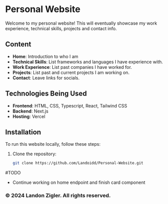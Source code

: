 # Personal Website

Welcome to my personal website! This will eventually showcase my work experience, technical skills, projects and contact info.

## Content

- **Home**: Introduction to who I am
- **Technical Skills**: List frameworks and languages I have experience with.
- **Work Experience**: List past companies I have worked for.
- **Projects**: List past and current projects I am working on.
- **Contact**: Leave links for socials.

## Technologies Being Used

- **Frontend**: HTML, CSS, Typescript, React, Tailwind CSS
- **Backend**: Next.js
- **Hosting**: Vercel

## Installation
To run this website locally, follow these steps:
1. Clone the repository:
   ```bash
   git clone https://github.com/Landoidd/Personal-Website.git

#TODO
- Continue working on home endpoint and finish card component

### © 2024 Landon Zigler. All rights reserved.

